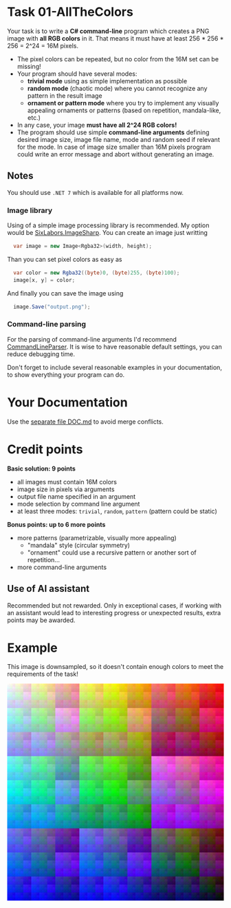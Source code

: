 # Task 01-AllTheColors
Your task is to write a **C# command-line** program which creates a PNG image
with **all RGB colors** in it. That means it must have at least
256 * 256 * 256 = 2^24 = 16M pixels.

* The pixel colors can be repeated, but no color from the 16M set can be missing!
* Your program should have several modes:
  * **trivial mode** using as simple implementation as possible
  * **random mode** (chaotic mode) where you cannot recognize any pattern
	in the result image
  * **ornament or pattern mode** where you try to implement any visually
	appealing ornaments or patterns (based on repetition, mandala-like,
	etc.)
* In any case, your image **must have all 2^24 RGB colors!**
* The program should use simple **command-line arguments** defining desired
  image size, image file name, mode and random seed if relevant for the mode.
  In case of image size smaller than 16M pixels program could write an error
  message and abort without generating an image.

## Notes
You should use `.NET 7` which is available for all platforms now.

### Image library
Using of a simple image processing library is recommended. My option would
be [SixLabors.ImageSharp](https://www.nuget.org/packages/SixLabors.ImageSharp/).
You can create an image just writting
```csharp
  var image = new Image<Rgba32>(width, height);
```
  Than you can set pixel colors as easy as
```csharp
  var color = new Rgba32((byte)0, (byte)255, (byte)100);
  image[x, y] = color;
```
  And finally you can save the image using
```csharp
  image.Save("output.png");
```
### Command-line parsing
For the parsing of command-line arguments I'd recommend
[CommandLineParser](https://www.nuget.org/packages/CommandLineParser/).
It is wise to have reasonable default settings, you can reduce debugging time.

Don't forget to include several reasonable examples in your documentation,
to show everything your program can do.

# Your Documentation
Use the [separate file DOC.md](DOC.md) to avoid merge conflicts.

# Credit points
**Basic solution: 9 points**
* all images must contain 16M colors
* image size in pixels via arguments
* output file name specified in an argument
* mode selection by command line argument
* at least three modes: `trivial`, `random`, `pattern` (pattern could be static)

**Bonus points: up to 6 more points**
* more patterns (parametrizable, visually more appealing)
  * "mandala" style (circular symmetry)
  * "ornament" could use a recursive pattern or another sort of repetition...
* more command-line arguments

## Use of AI assistant

Recommended but not rewarded. Only in exceptional cases, if working with
an assistant would lead to interesting progress or unexpected results,
extra points may be awarded.

# Example
This image is downsampled, so it doesn't contain enough colors to meet
the requirements of the task!

![Downsampled example image](example.jpg)
